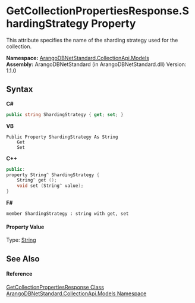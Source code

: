 # GetCollectionPropertiesResponse.ShardingStrategy Property 
 

This attribute specifies the name of the sharding strategy used for the collection.

**Namespace:**&nbsp;<a href="eddef630-2e74-9b99-ee5b-91305adea48b">ArangoDBNetStandard.CollectionApi.Models</a><br />**Assembly:**&nbsp;ArangoDBNetStandard (in ArangoDBNetStandard.dll) Version: 1.1.0

## Syntax

**C#**<br />
``` C#
public string ShardingStrategy { get; set; }
```

**VB**<br />
``` VB
Public Property ShardingStrategy As String
	Get
	Set
```

**C++**<br />
``` C++
public:
property String^ ShardingStrategy {
	String^ get ();
	void set (String^ value);
}
```

**F#**<br />
``` F#
member ShardingStrategy : string with get, set

```


#### Property Value
Type: <a href="https://docs.microsoft.com/dotnet/api/system.string" target="_blank" rel="noopener noreferrer">String</a>

## See Also


#### Reference
<a href="e10e7b86-a831-f90c-c2d1-6c0b2f89dbab">GetCollectionPropertiesResponse Class</a><br /><a href="eddef630-2e74-9b99-ee5b-91305adea48b">ArangoDBNetStandard.CollectionApi.Models Namespace</a><br />